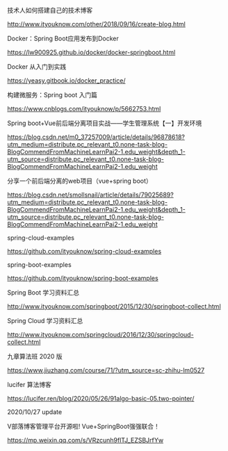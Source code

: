 技术人如何搭建自己的技术博客

http://www.ityouknow.com/other/2018/09/16/create-blog.html


Docker：Spring Boot应用发布到Docker

https://lw900925.github.io/docker/docker-springboot.html


Docker 从入门到实践

https://yeasy.gitbook.io/docker_practice/



构建微服务：Spring boot 入门篇

https://www.cnblogs.com/ityouknow/p/5662753.html




Spring boot+Vue前后端分离项目实战——学生管理系统【一】开发环境

https://blog.csdn.net/m0_37257009/article/details/96878618?utm_medium=distribute.pc_relevant_t0.none-task-blog-BlogCommendFromMachineLearnPai2-1.edu_weight&depth_1-utm_source=distribute.pc_relevant_t0.none-task-blog-BlogCommendFromMachineLearnPai2-1.edu_weight


分享一个前后端分离的web项目（vue+spring boot）

https://blog.csdn.net/smollsnail/article/details/79025689?utm_medium=distribute.pc_relevant_t0.none-task-blog-BlogCommendFromMachineLearnPai2-1.edu_weight&depth_1-utm_source=distribute.pc_relevant_t0.none-task-blog-BlogCommendFromMachineLearnPai2-1.edu_weight




spring-cloud-examples

https://github.com/ityouknow/spring-cloud-examples

spring-boot-examples

https://github.com/ityouknow/spring-boot-examples



Spring Boot 学习资料汇总

http://www.ityouknow.com/springboot/2015/12/30/springboot-collect.html


Spring Cloud 学习资料汇总

http://www.ityouknow.com/springcloud/2016/12/30/springcloud-collect.html



九章算法班 2020 版

https://www.jiuzhang.com/course/71/?utm_source=sc-zhihu-lm0527


lucifer 算法博客

https://lucifer.ren/blog/2020/05/26/91algo-basic-05.two-pointer/




2020/10/27 update


V部落博客管理平台开源啦! Vue+SpringBoot强强联合！

https://mp.weixin.qq.com/s/VRzcunh9flTJ_EZSBJrfYw





